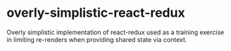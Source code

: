 # overly-simplistic-react-redux

Overly simplistic implementation of react-redux used as a training exercise in limiting re-renders when providing shared state via context.

